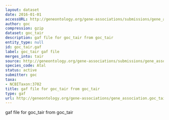 ```yaml
---
layout: dataset
date: 2016-01-01
accessURL: http://geneontology.org/gene-associations/submissions/gene_association.goc_tair.gz
author: goc
compression: gzip
dataset: goc_tair
description: gaf file for goc_tair from goc_tair
entity_type: null
id: goc_tair.gaf
label: goc_tair gaf file
merges_into: tair
source: http://geneontology.org/gene-associations/submissions/gene_association.goc_tair.gz
species_code: Atal
status: active
submitter: goc
taxa:
- NCBITaxon:3702
title: gaf file for goc_tair from goc_tair
type: gaf
url: http://geneontology.org/gene-associations/gene_association.goc_tair.gz
---
```


gaf file for goc_tair from goc_tair